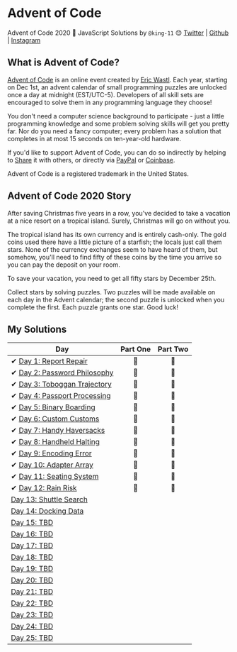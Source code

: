 # Advent of Code
Advent of Code 2020 🎄 JavaScript Solutions by
`@king-11` 😊 [Twitter](https://twitter.com/1108King) | [Github](https://github.com/king-11) | [Instagram](https://instagram.com/cryptic_sniper)


## What is Advent of Code?
[Advent of Code](http://adventofcode.com) is an online event created by [Eric Wastl](https://twitter.com/ericwastl). Each year, starting on Dec 1st, an advent calendar of small programming puzzles are unlocked once a day at midnight (EST/UTC-5). Developers of all skill sets are encouraged to solve them in any programming language they choose!

You don't need a computer science background to participate - just a little programming knowledge and some problem solving skills will get you pretty far. Nor do you need a fancy computer; every problem has a solution that completes in at most 15 seconds on ten-year-old hardware.

If you'd like to support Advent of Code, you can do so indirectly by helping to [Share](https://adventofcode.com/2020/about) it with others, or directly via [PayPal](https://www.paypal.com/webapps/shoppingcart?flowlogging_id=482758c113636&mfid=1607161233294_482758c113636#/checkout/openButton) or [Coinbase](https://adventofcode.com/2020/support/coinbase).

Advent of Code is a registered trademark in the United States.

## Advent of Code 2020 Story
After saving Christmas five years in a row, you've decided to take a vacation at a nice resort on a tropical island. Surely, Christmas will go on without you.

The tropical island has its own currency and is entirely cash-only. The gold coins used there have a little picture of a starfish; the locals just call them stars. None of the currency exchanges seem to have heard of them, but somehow, you'll need to find fifty of these coins by the time you arrive so you can pay the deposit on your room.

To save your vacation, you need to get all fifty stars by December 25th.

Collect stars by solving puzzles. Two puzzles will be made available on each day in the Advent calendar; the second puzzle is unlocked when you complete the first. Each puzzle grants one star. Good luck!

## My Solutions

| Day  | Part One | Part Two |
|---|:---:|:---:|
| ✔ [Day 1: Report Repair](https://github.com/king-11/AdventOfCode/tree/master/Day1)| 🌟 | 🌟 |
| ✔ [Day 2: Password Philosophy](https://github.com/king-11/AdventOfCode/tree/master/Day2)| 🌟 | 🌟 |
| ✔ [Day 3: Toboggan Trajectory](https://github.com/king-11/AdventOfCode/tree/master/Day3)| 🌟 | 🌟 |
| ✔ [Day 4: Passport Processing](https://github.com/king-11/AdventOfCode/tree/master/Day4)| 🌟 | 🌟 |
| ✔ [Day 5: Binary Boarding](https://github.com/king-11/AdventOfCode/tree/master/Day5)| 🌟 | 🌟 |
| ✔ [Day 6: Custom Customs](https://github.com/king-11/AdventOfCode/tree/master/Day6)| 🌟 | 🌟 |
| ✔ [Day 7: Handy Haversacks](https://github.com/king-11/AdventOfCode/tree/master/Day7)| 🌟 | 🌟 |
| ✔ [Day 8: Handheld Halting](https://github.com/king-11/AdventOfCode/tree/master/Day8)| 🌟 | 🌟 |
| ✔ [Day 9: Encoding Error](https://github.com/king-11/AdventOfCode/tree/master/Day9)| 🌟 | 🌟 |
| ✔ [Day 10: Adapter Array](https://github.com/king-11/AdventOfCode/tree/master/Day10)| 🌟 | 🌟 |
| ✔ [Day 11: Seating System](https://github.com/king-11/AdventOfCode/tree/master/Day11)| 🌟 | 🌟 |
| ✔ [Day 12: Rain Risk](ttps://github.com/king-11/AdventOfCode/tree/master/Day12)| 🌟 | 🌟 |
| [Day 13: Shuttle Search]()| | |
| [Day 14: Docking Data]()| | |
| [Day 15: TBD]()| | |
| [Day 16: TBD]()| | |
| [Day 17: TBD]()| | |
| [Day 18: TBD]()| | |
| [Day 19: TBD]()| | |
| [Day 20: TBD]()| | |
| [Day 21: TBD]()| | |
| [Day 22: TBD]()| | |
| [Day 23: TBD]()| | |
| [Day 24: TBD]()| | |
| [Day 25: TBD]()| | |
